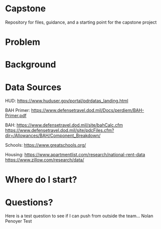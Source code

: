 # Capstone
Repository for files, guidance, and a starting point for the capstone project

# Problem

# Background

# Data Sources

HUD: 
https://www.huduser.gov/portal/pdrdatas_landing.html

BAH Primer: 
https://www.defensetravel.dod.mil/Docs/perdiem/BAH-Primer.pdf

BAH:
https://www.defensetravel.dod.mil/site/bahCalc.cfm
https://www.defensetravel.dod.mil/site/pdcFiles.cfm?dir=/Allowances/BAH/Component_Breakdown/

Schools:
https://www.greatschools.org/

Housing:
https://www.apartmentlist.com/research/national-rent-data
https://www.zillow.com/research/data/

# Where do I start? 

# Questions? 
Here is a test question to see if I can push from outside the team...
Nolan Penoyer Test
